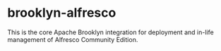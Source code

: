 # brooklyn-alfresco
This is the core Apache Brooklyn integration for deployment and in-life management of Alfresco Community Edition.
